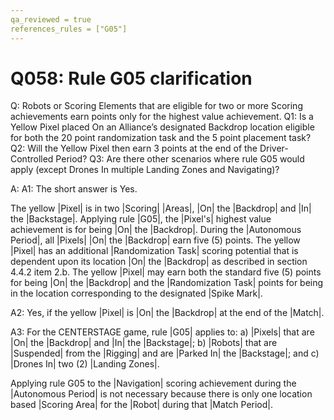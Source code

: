 ```yaml
---
qa_reviewed = true
references_rules = ["G05"]
---
```


# Q058: Rule G05 clarification

Q: <G05> Robots or Scoring Elements that are eligible for two or more Scoring achievements earn points only for the highest value achievement. Q1: Is a Yellow Pixel placed On an Alliance’s designated Backdrop location eligible for both the 20 point randomization task and the 5 point placement task? Q2: Will the Yellow Pixel then earn 3 points at the end of the Driver-Controlled Period? Q3: Are there other scenarios where rule G05 would apply (except Drones In multiple Landing Zones and Navigating)?

A: A1: The short answer is Yes. 

The yellow |Pixel| is in two |Scoring| |Areas|, |On| the |Backdrop| and |In| the |Backstage|. Applying rule |G05|, the |Pixel's| highest value achievement is for being |On| the |Backdrop|. During the |Autonomous Period|, all |Pixels| |On| the |Backdrop| earn five (5) points. The yellow |Pixel| has an additional |Randomization Task| scoring potential that is dependent upon its location |On| the |Backdrop| as described in section 4.4.2 item 2.b. The yellow |Pixel| may earn both the standard five (5) points for being |On| the |Backdrop| and the |Randomization Task| points for being in the location corresponding to the designated |Spike Mark|.

A2: Yes, if the yellow |Pixel| is |On| the |Backdrop| at the end of the |Match|.

A3: For the CENTERSTAGE game, rule |G05| applies to: a) |Pixels| that are |On| the |Backdrop| and |In| the |Backstage|; b) |Robots| that are |Suspended| from the |Rigging| and are |Parked In| the |Backstage|; and c) |Drones In| two (2) |Landing Zones|.

Applying rule G05 to the |Navigation| scoring achievement during the |Autonomous Period| is not necessary because there is only one location based |Scoring Area| for the |Robot| during that |Match Period|.